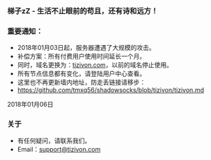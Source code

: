 ### 梯子zZ - 生活不止眼前的苟且，还有诗和远方！
### 重要通知：
- 2018年01月03日起，服务器遭遇了大规模的攻击。
- 补偿方案：所有付费用户使用时间延长一个月。
- 同时，域名更换为：[tizivon.com](http://tizivon.com/)，以前的域名停止使用。
- 所有节点信息都有变化，请登陆用户中心查看。
- 这里也不再更新墙内地址，防走丢链接请移步：
- <https://github.com/tmxq56/shadowsocks/blob/tizivon/tizivon.md>

2018年01月06日

### 关于
- 有任何疑问，请联系我们。
- Email：support@tizivon.com
